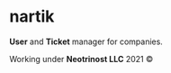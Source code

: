 # nartik

**User** and **Ticket** manager for companies.

Working under **Neotrinost LLC** 2021 &copy;
